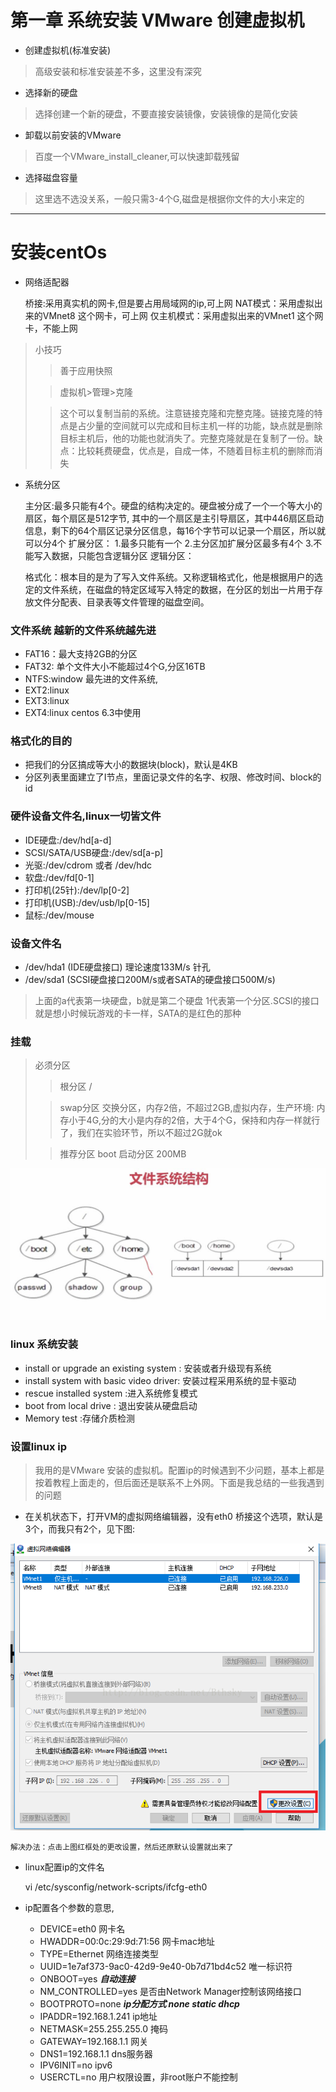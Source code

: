 # 第一章 系统安装 VMware 创建虚拟机

* 创建虚拟机(标准安装)

> 高级安装和标准安装差不多，这里没有深究

* 选择新的硬盘

> 选择创建一个新的硬盘，不要直接安装镜像，安装镜像的是简化安装

* 卸载以前安装的VMware

> 百度一个VMware_install_cleaner,可以快速卸载残留

* 选择磁盘容量

> 这里选不选没关系，一般只需3-4个G,磁盘是根据你文件的大小来定的

***
# 安装centOs

*  网络适配器


    桥接:采用真实机的网卡,但是要占用局域网的ip,可上网
    NAT模式：采用虚拟出来的VMnet8 这个网卡，可上网
    仅主机模式：采用虚拟出来的VMnet1 这个网卡，不能上网

> 小技巧
>>  善于应用快照
>
>>  虚拟机>管理>克隆
>
>>这个可以复制当前的系统。注意链接克隆和完整克隆。链接克隆的特点是占少量的空间就可以完成和目标主机一样的功能，缺点就是删除目标主机后，他的功能也就消失了。完整克隆就是在复制了一份。缺点：比较耗费硬盘，优点是，自成一体，不随着目标主机的删除而消失



* 系统分区



    主分区:最多只能有4个。硬盘的结构决定的。硬盘被分成了一个一个等大小的扇区，每个扇区是512字节, 其中的一个扇区是主引导扇区，其中446扇区启动信息，剩下的64个扇区记录分区信息，每16个字节可以记录一个扇区，所以就可以分4个
    扩展分区：
      1.最多只能有一个
      2.主分区加扩展分区最多有4个
      3.不能写入数据，只能包含逻辑分区
    逻辑分区：

    格式化：根本目的是为了写入文件系统。又称逻辑格式化，他是根据用户的选定的文件系统，在磁盘的特定区域写入特定的数据，在分区的划出一片用于存放文件分配表、目录表等文件管理的磁盘空间。



### 文件系统 越新的文件系统越先进
* FAT16：最大支持2GB的分区
* FAT32: 单个文件大小不能超过4个G,分区16TB
* NTFS:window 最先进的文件系统,
* EXT2:linux
* EXT3:linux
* EXT4:linux centos 6.3中使用

### 格式化的目的
* 把我们的分区搞成等大小的数据块(block)，默认是4KB
* 分区列表里面建立了I节点，里面记录文件的名字、权限、修改时间、block的id

### 硬件设备文件名,linux一切皆文件
* IDE硬盘:/dev/hd[a-d]
* SCSI/SATA/USB硬盘:/dev/sd[a-p]
* 光驱:/dev/cdrom 或者 /dev/hdc
* 软盘:/dev/fd[0-1]
* 打印机(25针):/dev/lp[0-2]
* 打印机(USB):/dev/usb/lp[0-15]
* 鼠标:/dev/mouse

### 设备文件名
* /dev/hda1 (IDE硬盘接口) 理论速度133M/s 针孔
* /dev/sda1 (SCSI硬盘接口200M/s或者SATA的硬盘接口500M/s)

> 上面的a代表第一块硬盘，b就是第二个硬盘 1代表第一个分区.SCSI的接口就是想小时候玩游戏的卡一样，SATA的是红色的那种

### 挂载
> 必须分区
>> 根分区 /
>
>> swap分区 交换分区，内存2倍，不超过2GB,虚拟内存，生产环境:
> 内存小于4G,分的大小是内存的2倍，大于4个G，保持和内存一样就行了，我们在实验环节，所以不超过2G就ok
>
>> 推荐分区 boot 启动分区 200MB

![linux示意图](../img/pic01.jpg)

### linux 系统安装

* install or upgrade an existing system : 安装或者升级现有系统
* install system with basic video driver: 安装过程采用系统的显卡驱动
* rescue installed system :进入系统修复模式
* boot from local drive : 退出安装从硬盘启动
* Memory test :存储介质检测

### 设置linux ip

>我用的是VMware 安装的虚拟机。配置ip的时候遇到不少问题，基本上都是按着教程上面走的，但后面还是联系不上外网。下面是我总结的一些我遇到的问题

* 在关机状态下，打开VM的虚拟网络编辑器，没有eth0 桥接这个选项，默认是3个，而我只有2个，见下图:

![linux安装](../img/pic02.png)

    解决办法：点击上图红框处的更改设置，然后还原默认设置就出来了

* linux配置ip的文件名


    vi /etc/sysconfig/network-scripts/ifcfg-eth0

* ip配置各个参数的意思,


    * DEVICE=eth0  网卡名
    * HWADDR=00:0c:29:9d:71:56 网卡mac地址
    * TYPE=Ethernet 网络连接类型
    * UUID=1e7af373-9ac0-42d9-9e40-0b7d71bd4c52 唯一标识符
    * ONBOOT=yes ***自动连接***
    * NM_CONTROLLED=yes 是否由Network Manager控制该网络接口
    * BOOTPROTO=none ***ip分配方式 none static dhcp***
    * IPADDR=192.168.1.241 ip地址
    * NETMASK=255.255.255.0 掩码
    * GATEWAY=192.168.1.1 网关
    * DNS1=192.168.1.1 dns服务器
    * IPV6INIT=no ipv6
    * USERCTL=no 用户权限设置，非root账户不能控制
